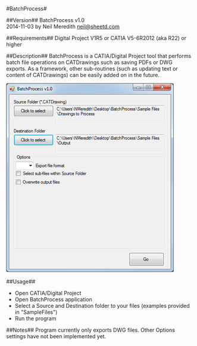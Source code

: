 #BatchProcess#

##Version##
BatchProcess v1.0  
2014-11-03 by Neil Meredith <neil@sheetd.com>  

##Requirements##
Digital Project V1R5 or CATIA V5-6R2012 (aka R22) or higher

##Description##
BatchProcess is a CATIA/Digital Project tool that performs batch file operations on CATDrawings such as saving PDFs or DWG exports. As a framework, other sub-routines (such as updating text or content of CATDrawings) can be easily added on in the future.

![Interface](Documentation/Interface.png)

##Usage##
- Open CATIA/Digital Project  
- Open BatchProcess application  
- Select a Source and Destination folder to your files (examples provided in "SampleFiles") 
- Run the program

##Notes##
Program currently only exports DWG files. Other Options settings have not been implemented yet.